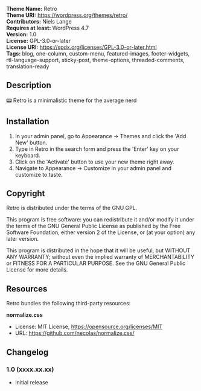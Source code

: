 **Theme Name:** Retro  
**Theme URI:** https://wordpress.org/themes/retro/  
**Contributors:** Niels Lange  
**Requires at least:** WordPress 4.7  
**Version:** 1.0  
**License:** GPL-3.0-or-later  
**License URI:** https://spdx.org/licenses/GPL-3.0-or-later.html  
**Tags:** blog, one-column, custom-menu, featured-images, footer-widgets, rtl-language-support, sticky-post, theme-options, threaded-comments, translation-ready

## Description

📟 Retro is a minimalistic theme for the average nerd

## Installation

1. In your admin panel, go to Appearance → Themes and click the 'Add New' button.
2. Type in Retro in the search form and press the 'Enter' key on your keyboard.
3. Click on the 'Activate' button to use your new theme right away.
4. Navigate to Appearance → Customize in your admin panel and customize to taste.

## Copyright

Retro is distributed under the terms of the GNU GPL.

This program is free software: you can redistribute it and/or modify it under the terms of the GNU General Public License as published by the Free Software Foundation, either version 2 of the License, or (at your option) any later version.

This program is distributed in the hope that it will be useful, but WITHOUT ANY WARRANTY; without even the implied warranty of MERCHANTABILITY or FITNESS FOR A PARTICULAR PURPOSE. See the GNU General Public License for more details.

## Resources

Retro bundles the following third-party resources:

**normalize.css**  

- License: MIT License, https://opensource.org/licenses/MIT  
- URL: https://github.com/necolas/normalize.css/  

## Changelog

### 1.0 (xxxx.xx.xx)

* Initial release
